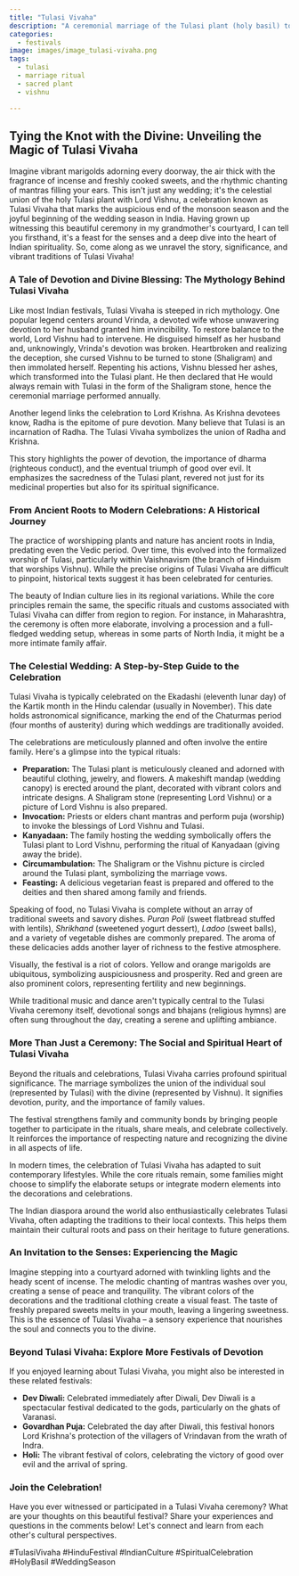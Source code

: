 ```yaml
---
title: "Tulasi Vivaha"
description: "A ceremonial marriage of the Tulasi plant (holy basil) to Lord Vishnu or his avatar Krishna, marking the end of monsoon and beginning of wedding season."
categories:
  - festivals
image: images/image_tulasi-vivaha.png
tags:
  - tulasi
  - marriage ritual
  - sacred plant
  - vishnu

---
```


## Tying the Knot with the Divine: Unveiling the Magic of Tulasi Vivaha

Imagine vibrant marigolds adorning every doorway, the air thick with the fragrance of incense and freshly cooked sweets, and the rhythmic chanting of mantras filling your ears. This isn't just any wedding; it's the celestial union of the holy Tulasi plant with Lord Vishnu, a celebration known as Tulasi Vivaha that marks the auspicious end of the monsoon season and the joyful beginning of the wedding season in India. Having grown up witnessing this beautiful ceremony in my grandmother's courtyard, I can tell you firsthand, it's a feast for the senses and a deep dive into the heart of Indian spirituality. So, come along as we unravel the story, significance, and vibrant traditions of Tulasi Vivaha!

### A Tale of Devotion and Divine Blessing: The Mythology Behind Tulasi Vivaha

Like most Indian festivals, Tulasi Vivaha is steeped in rich mythology. One popular legend centers around Vrinda, a devoted wife whose unwavering devotion to her husband granted him invincibility. To restore balance to the world, Lord Vishnu had to intervene. He disguised himself as her husband and, unknowingly, Vrinda's devotion was broken. Heartbroken and realizing the deception, she cursed Vishnu to be turned to stone (Shaligram) and then immolated herself. Repenting his actions, Vishnu blessed her ashes, which transformed into the Tulasi plant. He then declared that He would always remain with Tulasi in the form of the Shaligram stone, hence the ceremonial marriage performed annually.

Another legend links the celebration to Lord Krishna. As Krishna devotees know, Radha is the epitome of pure devotion. Many believe that Tulasi is an incarnation of Radha. The Tulasi Vivaha symbolizes the union of Radha and Krishna.

This story highlights the power of devotion, the importance of dharma (righteous conduct), and the eventual triumph of good over evil. It emphasizes the sacredness of the Tulasi plant, revered not just for its medicinal properties but also for its spiritual significance.

### From Ancient Roots to Modern Celebrations: A Historical Journey

The practice of worshipping plants and nature has ancient roots in India, predating even the Vedic period. Over time, this evolved into the formalized worship of Tulasi, particularly within Vaishnavism (the branch of Hinduism that worships Vishnu). While the precise origins of Tulasi Vivaha are difficult to pinpoint, historical texts suggest it has been celebrated for centuries.

The beauty of Indian culture lies in its regional variations. While the core principles remain the same, the specific rituals and customs associated with Tulasi Vivaha can differ from region to region. For instance, in Maharashtra, the ceremony is often more elaborate, involving a procession and a full-fledged wedding setup, whereas in some parts of North India, it might be a more intimate family affair.

### The Celestial Wedding: A Step-by-Step Guide to the Celebration

Tulasi Vivaha is typically celebrated on the Ekadashi (eleventh lunar day) of the Kartik month in the Hindu calendar (usually in November). This date holds astronomical significance, marking the end of the Chaturmas period (four months of austerity) during which weddings are traditionally avoided.

The celebrations are meticulously planned and often involve the entire family. Here's a glimpse into the typical rituals:

*   **Preparation:** The Tulasi plant is meticulously cleaned and adorned with beautiful clothing, jewelry, and flowers. A makeshift mandap (wedding canopy) is erected around the plant, decorated with vibrant colors and intricate designs. A Shaligram stone (representing Lord Vishnu) or a picture of Lord Vishnu is also prepared.
*   **Invocation:** Priests or elders chant mantras and perform puja (worship) to invoke the blessings of Lord Vishnu and Tulasi.
*   **Kanyadaan:** The family hosting the wedding symbolically offers the Tulasi plant to Lord Vishnu, performing the ritual of Kanyadaan (giving away the bride).
*   **Circumambulation:** The Shaligram or the Vishnu picture is circled around the Tulasi plant, symbolizing the marriage vows.
*   **Feasting:** A delicious vegetarian feast is prepared and offered to the deities and then shared among family and friends.

Speaking of food, no Tulasi Vivaha is complete without an array of traditional sweets and savory dishes. *Puran Poli* (sweet flatbread stuffed with lentils), *Shrikhand* (sweetened yogurt dessert), *Ladoo* (sweet balls), and a variety of vegetable dishes are commonly prepared. The aroma of these delicacies adds another layer of richness to the festive atmosphere.

Visually, the festival is a riot of colors. Yellow and orange marigolds are ubiquitous, symbolizing auspiciousness and prosperity. Red and green are also prominent colors, representing fertility and new beginnings.

While traditional music and dance aren't typically central to the Tulasi Vivaha ceremony itself, devotional songs and bhajans (religious hymns) are often sung throughout the day, creating a serene and uplifting ambiance.

### More Than Just a Ceremony: The Social and Spiritual Heart of Tulasi Vivaha

Beyond the rituals and celebrations, Tulasi Vivaha carries profound spiritual significance. The marriage symbolizes the union of the individual soul (represented by Tulasi) with the divine (represented by Vishnu). It signifies devotion, purity, and the importance of family values.

The festival strengthens family and community bonds by bringing people together to participate in the rituals, share meals, and celebrate collectively. It reinforces the importance of respecting nature and recognizing the divine in all aspects of life.

In modern times, the celebration of Tulasi Vivaha has adapted to suit contemporary lifestyles. While the core rituals remain, some families might choose to simplify the elaborate setups or integrate modern elements into the decorations and celebrations.

The Indian diaspora around the world also enthusiastically celebrates Tulasi Vivaha, often adapting the traditions to their local contexts. This helps them maintain their cultural roots and pass on their heritage to future generations.

### An Invitation to the Senses: Experiencing the Magic

Imagine stepping into a courtyard adorned with twinkling lights and the heady scent of incense. The melodic chanting of mantras washes over you, creating a sense of peace and tranquility. The vibrant colors of the decorations and the traditional clothing create a visual feast. The taste of freshly prepared sweets melts in your mouth, leaving a lingering sweetness. This is the essence of Tulasi Vivaha – a sensory experience that nourishes the soul and connects you to the divine.

### Beyond Tulasi Vivaha: Explore More Festivals of Devotion

If you enjoyed learning about Tulasi Vivaha, you might also be interested in these related festivals:

*   **Dev Diwali:** Celebrated immediately after Diwali, Dev Diwali is a spectacular festival dedicated to the gods, particularly on the ghats of Varanasi.
*   **Govardhan Puja:** Celebrated the day after Diwali, this festival honors Lord Krishna's protection of the villagers of Vrindavan from the wrath of Indra.
*   **Holi:** The vibrant festival of colors, celebrating the victory of good over evil and the arrival of spring.

### Join the Celebration!

Have you ever witnessed or participated in a Tulasi Vivaha ceremony? What are your thoughts on this beautiful festival? Share your experiences and questions in the comments below! Let's connect and learn from each other's cultural perspectives.

#TulasiVivaha #HinduFestival #IndianCulture #SpiritualCelebration #HolyBasil #WeddingSeason

